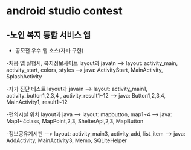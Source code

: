 # android studio contest
## -노인 복지 통합 서비스 앱


- 공모전 우수 앱 소스(자바 구현)

-처음 앱 실행시, 복지정보사이트 layout과 java\n
--> layout: activity_main, activity_start, colors, styles
--> java: ActivityStart, MainActivity, SplashActivity

-자가 진단 테스트 layout과 java\n
--> layout: activity_main1, activity_button1,2,3,4 , activity_result1~12
--> java: Button1,2,3,4, MainActivity1, result1~12

-편의시설 위치 layout과 java
--> layout: mapbutton, map1~4
--> java: Map1~4class, MapPoint,2,3, ShelterApi,2,3, MapButton

-정보공유게시판
--> layout: activity_main3, activity_add, list_item
--> java: AddActivity, MainActivity3, Memo, SQLiteHelper

